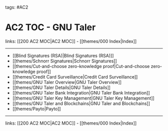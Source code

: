 tags: #AC2

# AC2 TOC - GNU Taler

links: [[200 AC2 MOC|AC2 MOC]] - [[themes/000 Index|Index]]

---

- [[Blind Signatures (RSA)|Blind Signatures (RSA)]]
- [[themes/Schnorr Signatures|Schnorr Signatures]]
- [[themes/Cut-and-choose zero-knowledge proof|Cut-and-choose zero-knowledge proof]]
- [[themes/Credit Card Surveillance|Credit Card Surveillance]]
- [[themes/GNU Taler Overview|GNU Taler Overview]]
- [[themes/GNU Taler Details|GNU Taler Details]]
- [[themes/GNU Taler Bank Integration|GNU Taler Bank Integration]]
- [[themes/GNU Taler Key Management|GNU Taler Key Management]]
- [[themes/GNU Taler and Blockchains|GNU Taler and Blockchains]]
- [[themes/Payto|Payto]]

---
links: [[200 AC2 MOC|AC2 MOC]] - [[themes/000 Index|Index]]